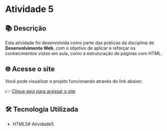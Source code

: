 # Atividade 5

## 📚 Descrição

Esta atividade foi desenvolvida como parte das práticas da disciplina de **Desenvolvimento Web**, com o objetivo de aplicar e reforçar os conhecimentos vistos em aula, como a estruturação de páginas com HTML.
## 🌐 Acesse o site

Você pode visualizar o projeto funcionando através do link abaixo:

👉 [Clique aqui para acessar o site](https://pedroneto-ops.github.io/Atividade5-WEB/)


## 🛠 Tecnologia Utilizada

- HTML5# Atividade5
